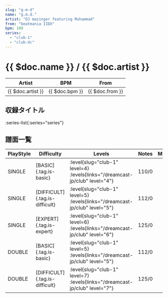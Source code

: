 ```yaml
---
slug: "g-m-d"
name: "g.m.d."
artist: "DJ mazinger featuring Muhammad"
from: "beatmania IIDX"
bpm: 100
series:
  - "club-1"
  - "club-dc"
---
```


# {{ $doc.name }} / {{ $doc.artist }}

|Artist|BPM|From|
|------|---|----|
|{{ $doc.artist }}|{{ $doc.bpm }}|{{ $doc.from }}|

## 収録タイトル

:series-list{:series="series"}

## 譜面一覧

|PlayStyle|Difficulty|Levels|Notes|Movie|
|---------|----------|------|-----|-----|
|SINGLE|[BASIC]{.tag.is-basic}|<div class="field is-grouped is-grouped-multiline"> :level{slug="club-1" level=4}  :levels{links="/dreamcast-jp/club" level="4"}</div>|110/0||
|SINGLE|[DIFFICULT]{.tag.is-difficult}|<div class="field is-grouped is-grouped-multiline"> :level{slug="club-1" level=5}  :levels{links="/dreamcast-jp/club" level="5"}</div>|112/0||
|SINGLE|[EXPERT]{.tag.is-expert}|<div class="field is-grouped is-grouped-multiline"> :level{slug="club-1" level=6}  :levels{links="/dreamcast-jp/club" level="6"}</div>|125/0||
|DOUBLE|[BASIC]{.tag.is-basic}|<div class="field is-grouped is-grouped-multiline"> :level{slug="club-1" level=5}  :levels{links="/dreamcast-jp/club" level="5"}</div>|112/0||
|DOUBLE|[DIFFICULT]{.tag.is-difficult}|<div class="field is-grouped is-grouped-multiline"> :level{slug="club-1" level=7}  :levels{links="/dreamcast-jp/club" level="7"}</div>|125/0||
